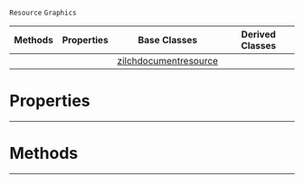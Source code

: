  `Resource` `Graphics`



|Methods|Properties|Base Classes|Derived Classes|
|---|---|---|---|
| | |[zilchdocumentresource](https://github.com/zeroengineteam/ZeroDocs/blob/master/code_reference/class_reference/zilchdocumentresource.markdown)| |


 #  Properties


---  
 #  Methods


---  
 

 
